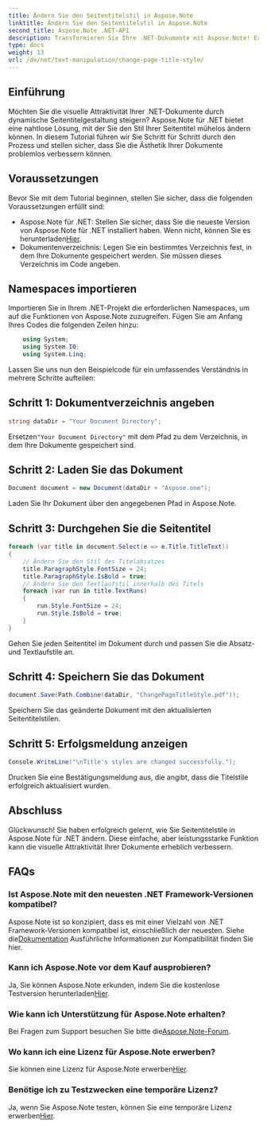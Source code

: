 ```yaml
---
title: Ändern Sie den Seitentitelstil in Aspose.Note
linktitle: Ändern Sie den Seitentitelstil in Aspose.Note
second_title: Aspose.Note .NET-API
description: Transformieren Sie Ihre .NET-Dokumente mit Aspose.Note! Erfahren Sie, wie Sie Seitentitelstile mühelos ändern. Verbessern Sie die Ästhetik in wenigen einfachen Schritten.
type: docs
weight: 13
url: /de/net/text-manipulation/change-page-title-style/
---
```

## Einführung
Möchten Sie die visuelle Attraktivität Ihrer .NET-Dokumente durch dynamische Seitentitelgestaltung steigern? Aspose.Note für .NET bietet eine nahtlose Lösung, mit der Sie den Stil Ihrer Seitentitel mühelos ändern können. In diesem Tutorial führen wir Sie Schritt für Schritt durch den Prozess und stellen sicher, dass Sie die Ästhetik Ihrer Dokumente problemlos verbessern können.
## Voraussetzungen
Bevor Sie mit dem Tutorial beginnen, stellen Sie sicher, dass die folgenden Voraussetzungen erfüllt sind:
-  Aspose.Note für .NET: Stellen Sie sicher, dass Sie die neueste Version von Aspose.Note für .NET installiert haben. Wenn nicht, können Sie es herunterladen[Hier](https://releases.aspose.com/note/net/).
- Dokumentenverzeichnis: Legen Sie ein bestimmtes Verzeichnis fest, in dem Ihre Dokumente gespeichert werden. Sie müssen dieses Verzeichnis im Code angeben.
## Namespaces importieren
Importieren Sie in Ihrem .NET-Projekt die erforderlichen Namespaces, um auf die Funktionen von Aspose.Note zuzugreifen. Fügen Sie am Anfang Ihres Codes die folgenden Zeilen hinzu:
```csharp
    using System;
    using System.IO;
    using System.Linq;
```
Lassen Sie uns nun den Beispielcode für ein umfassendes Verständnis in mehrere Schritte aufteilen:
## Schritt 1: Dokumentverzeichnis angeben
```csharp
string dataDir = "Your Document Directory";
```
 Ersetzen`"Your Document Directory"` mit dem Pfad zu dem Verzeichnis, in dem Ihre Dokumente gespeichert sind.
## Schritt 2: Laden Sie das Dokument
```csharp
Document document = new Document(dataDir + "Aspose.one");
```
Laden Sie Ihr Dokument über den angegebenen Pfad in Aspose.Note.
## Schritt 3: Durchgehen Sie die Seitentitel
```csharp
foreach (var title in document.Select(e => e.Title.TitleText))
{
    // Ändern Sie den Stil des Titelabsatzes
    title.ParagraphStyle.FontSize = 24;
    title.ParagraphStyle.IsBold = true;
    // Ändern Sie den Textlaufstil innerhalb des Titels
    foreach (var run in title.TextRuns)
    {
        run.Style.FontSize = 24;
        run.Style.IsBold = true;
    }
}
```
Gehen Sie jeden Seitentitel im Dokument durch und passen Sie die Absatz- und Textlaufstile an.
## Schritt 4: Speichern Sie das Dokument
```csharp
document.Save(Path.Combine(dataDir, "ChangePageTitleStyle.pdf"));
```
Speichern Sie das geänderte Dokument mit den aktualisierten Seitentitelstilen.
## Schritt 5: Erfolgsmeldung anzeigen
```csharp
Console.WriteLine("\nTitle's styles are changed successfully.");
```
Drucken Sie eine Bestätigungsmeldung aus, die angibt, dass die Titelstile erfolgreich aktualisiert wurden.
## Abschluss
Glückwunsch! Sie haben erfolgreich gelernt, wie Sie Seitentitelstile in Aspose.Note für .NET ändern. Diese einfache, aber leistungsstarke Funktion kann die visuelle Attraktivität Ihrer Dokumente erheblich verbessern.
## FAQs
### Ist Aspose.Note mit den neuesten .NET Framework-Versionen kompatibel?
Aspose.Note ist so konzipiert, dass es mit einer Vielzahl von .NET Framework-Versionen kompatibel ist, einschließlich der neuesten. Siehe die[Dokumentation](https://reference.aspose.com/note/net/) Ausführliche Informationen zur Kompatibilität finden Sie hier.
### Kann ich Aspose.Note vor dem Kauf ausprobieren?
 Ja, Sie können Aspose.Note erkunden, indem Sie die kostenlose Testversion herunterladen[Hier](https://releases.aspose.com/).
### Wie kann ich Unterstützung für Aspose.Note erhalten?
 Bei Fragen zum Support besuchen Sie bitte die[Aspose.Note-Forum](https://forum.aspose.com/c/note/28).
### Wo kann ich eine Lizenz für Aspose.Note erwerben?
 Sie können eine Lizenz für Aspose.Note erwerben[Hier](https://purchase.aspose.com/buy).
### Benötige ich zu Testzwecken eine temporäre Lizenz?
 Ja, wenn Sie Aspose.Note testen, können Sie eine temporäre Lizenz erwerben[Hier](https://purchase.aspose.com/temporary-license/).